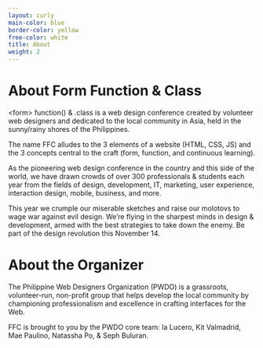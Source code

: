 ```yaml
---
layout: curly
main-color: blue
border-color: yellow
free-color:	white
title: About
weight: 2
---
```


# About Form Function & Class

\<form\> function() & .class is a web design conference created by volunteer web designers and dedicated to the local community in Asia, held in the sunny/rainy shores of the Philippines.

The name FFC alludes to the 3 elements of a website (HTML, CSS, JS) and the 3 concepts central to the craft (form, function, and continuous learning).

As the pioneering web design conference in the country and this side of the world, we have drawn crowds of over 300 professionals & students each year from the fields of design, development, IT, marketing, user experience, interaction design, mobile, business, and more.

This year we crumple our miserable sketches and raise our molotovs to wage war against evil design. We’re flying in the sharpest minds in design & development, armed with the best strategies to take down the enemy. Be part of the design revolution this November 14.

# About the Organizer

The Philippine Web Designers Organization (PWDO) is a grassroots, volunteer-run, non-profit group that helps develop the local community by championing professionalism and excellence in crafting interfaces for the Web.

FFC is brought to you by the PWDO core team: Ia Lucero, Kit Valmadrid, Mae Paulino, Natassha Po, & Seph Buluran.
